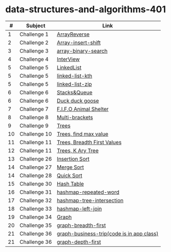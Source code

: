 # data-structures-and-algorithms-401

|#|Subject|Link|
|-----|--------|--------|
|1   |Challenge 1|[ArrayReverse](./Challenge/ArrayReverse)|
|2   |Challenge 2|[Array-insert-shift](./Challenge/Array-insert-shift)|
|3   |Challenge 3|[array-binary-search](./Challenge/array-binary-search)|
|4   |Challenge 4|[InterView](./Challenge/InterView)|
|5   |Challenge 5|[LinkedList](./Challenge/LinkedList)|
|5   |Challenge 5|[linked-list-kth](./Challenge/LinkedList)|
|5   |Challenge 5|[linked-list-zip](./Challenge/LinkedList)|
|6   |Challenge 6|[Stacks&Queue](./Challenge/Stack-Queue)|
|6   |Challenge 6|[Duck duck goose](./Challenge/Stack-Queue)|
|7   |Challenge 7|[F.I.F.O Animal Shelter](./Challenge/Stack-Queue/app/src/main/java/stack/Queue/FifoAnimalShelter)|
|8   |Challenge 8|[Multi-brackets](./Challenge/Stack-Queue/app/src/main/java/stack/Queue/multiBrackets)|
|9   |Challenge 9|[Trees](./Challenge/Trees)|
|10   |Challenge 10|[Trees, find max value](./Challenge/Trees/app/src/whiteBoards/findMaxValue)|
|11   |Challenge 11|[Trees, Breadth First Values](./Challenge/Trees/app/src/whiteBoards/breadthfirstTree)|
|12   |Challenge 11|[Trees, K Ary Tree](./Challenge/tree-fizz-buzz)|
|13   |Challenge 26|[Insertion Sort](./Challenge/Selection-Sort)|
|14   |Challenge 27|[Merge Sort](./Challenge/Merge-Sort)|
|14   |Challenge 28|[Quick Sort](./Challenge/Quick-sort)|
|15   |Challenge 30|[Hash Table](./Challenge/HashTable)|
|16   |Challenge 31|[hashmap-repeated-word](./Challenge/hashmap-repeated-word)|
|17   |Challenge 32|[hashmap-tree-intersection](./Challenge/hashmap-tree-intersection)|
|18   |Challenge 33|[hashmap-left-join](./Challenge/HashMapLeftJoin)|
|19   |Challenge 34|[Graph](./Challenge/Graph)|
|20   |Challenge 35|[graph-breadth-first](./Challenge/Graph)|
|21   |Challenge 36|[graph-business-trip(code is in app class)](./Challenge/Graph/graph-business-trip)|
|21   |Challenge 36|[graph-depth-first](./Challenge/Graph/graph-depth-first)|